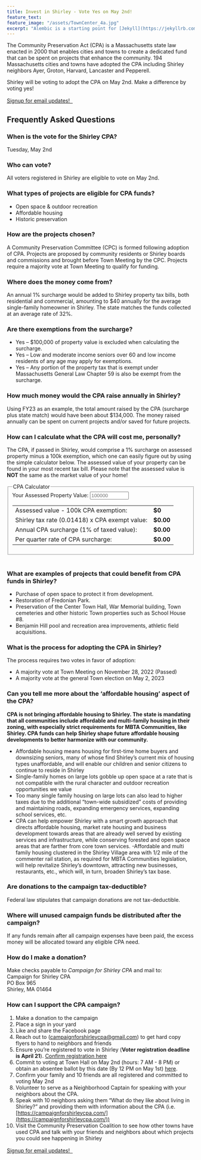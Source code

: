 ```yaml
---
title: Invest in Shirley - Vote Yes on May 2nd!
feature_text: 
feature_image: "/assets/TownCenter_4a.jpg"
excerpt: "Alembic is a starting point for [Jekyll](https://jekyllrb.com/) projects. Rather than starting from scratch, this boilerplate is designed to get the ball rolling immediately. Install it, configure it, tweak it, push it."
---
```


The Community Preservation Act (CPA) is a Massachusetts state law enacted in 2000 that enables cities and towns to create a dedicated fund that can be spent on projects that enhance the community. 194 Massachusetts cities and towns have adopted the CPA including Shirley neighbors Ayer, Groton, Harvard, Lancaster and Pepperell.

Shirley will be voting to adopt the CPA on May 2nd. Make a difference by voting yes!

<a class="button" href="#ccblock" onclick="document.getElementById('ccblock').style.display = 'block';">Signup for email updates!&nbsp; <svg width="16" height="16" class="icon  icon--email" role="img" alt="email"><title>email</title><use xlink:href="#email" fill="CurrentColor"></use></svg>
</a>

## Frequently Asked Questions

### When is the vote for the Shirley CPA?

Tuesday, May 2nd

### Who can vote?

All voters registered in Shirley are eligible to vote on May 2nd. 

### What types of projects are eligible for CPA funds?

 - Open space & outdoor recreation
 - Affordable housing
 - Historic preservation

### How are the projects chosen?

A Community Preservation Committee (CPC) is formed following adoption of CPA. Projects are proposed by community residents or Shirley boards and commissions and brought before Town Meeting by the CPC. Projects require a majority vote at Town Meeting to qualify for funding.

### Where does the money come from?

An annual 1% surcharge would be added to Shirley property tax bills, both residential and commercial, amounting to $40 annually for the average single-family homeowner in Shirley. The state matches the funds collected at an average rate of 32%.

### Are there exemptions from the surcharge?

 - Yes – $100,000 of property value is excluded when calculating the surcharge.
 - Yes – Low and moderate income seniors over 60 and low income residents of any age may apply for exemptions.
 - Yes – Any portion of the property tax that is exempt under Massachusetts General Law Chapter 59 is also be exempt from the surcharge.

### How much money would the CPA raise annually in Shirley?

Using FY23 as an example, the total amount raised by the CPA (surcharge plus state match) would have been about $134,000. The money raised annually can be spent on current projects and/or saved for future projects.

### How can I calculate what the CPA will cost me, personally?

The CPA, if passed in Shirley, would comprise a 1% surcharge on assessed property minus a 100k exemption, which one can easily figure out by using the simple calculator below. The assessed value of your property can be found in your most recent tax bill. Please note that the assessed value is **NOT** the same as the market value of your home!

<fieldset class="fieldset form__fieldset">
<legend class="legend form__legend">CPA Calculator</legend>
<label class="label" for="assessed-value">Your Assessed Property Value:</label>
<input class="input" id="assessed-value" type="number" name="value" value="" placeholder="100000" required="required" min="0" max="20000000" />
<table>
    <tr>
        <td>Assessed value - 100k CPA exemption:</td>
        <td style="font-weight: bold;" id="minus-exemption">$0</td>
    </tr>
    <tr>
        <td id="taxed-value-description">Shirley tax rate (0.01418) x CPA exempt value:</td>
        <td style="font-weight: bold;" id="taxed-value">$0.00</td>
    </tr>
    <tr>
        <td id="annual-surcharge-description">Annual CPA surcharge (1% of taxed value):</td>
        <td style="font-weight: bold;" id="annual-surcharge">$0.00</td>
    </tr>
    <tr>
        <td>Per quarter rate of CPA surcharge:</td>
        <td style="font-weight: bold;" id="quarterly-surcharge">$0.00</td>
    </tr>
</table>
</fieldset>
<script>

document.getElementById('assessed-value').addEventListener('input', function(evt){

    var assessedValue = evt.target.value;

    //Force it to zero if less than zero or not a number
    if(isNaN(assessedValue) || assessedValue < 0){
        assessedValue = 0;
    }

    var exemptValue = assessedValue - 100000;
    if(exemptValue < 0){
        exemptValue = 0;
    }

    var taxedValue = (0.01418 * exemptValue).toFixed(2);
    var annualSurcharge = (0.01 * taxedValue).toFixed(2);
    var quarterlySurcharge = (annualSurcharge / 4).toFixed(2);

    document.getElementById("minus-exemption").innerHTML = "$" + exemptValue.toLocaleString("en-US");
    document.getElementById("taxed-value-description").innerHTML = "Shirley tax rate (0.01418) x $" + exemptValue.toLocaleString("en-US") + ":";
    document.getElementById("taxed-value").innerHTML = "$" + taxedValue;
    document.getElementById("annual-surcharge-description").innerHTML = "Annual CPA surcharge (1% of $" + taxedValue + "):";
    document.getElementById("annual-surcharge").innerHTML = "$" + annualSurcharge;
    document.getElementById("quarterly-surcharge").innerHTML = "$" + quarterlySurcharge;
});

</script>
<br>

<!-- (Your annual tax amount  x  1%) - $14. ($100,000 exemption at tax rate of $14.18 per $1000)

As an example, if a tax bill is $6,800, the surcharge will be $68-$14 = $54. or $13.50 a quarter. -->

### What are examples of projects that could benefit from CPA funds in Shirley?

 - Purchase of open space to protect it from development.
 - Restoration of Fredonian Park.
 - Preservation of the Center Town Hall, War Memorial building, Town cemeteries and other historic Town properties such as School House #8.
 - Benjamin Hill pool and recreation area improvements, athletic field acquisitions.

### What is the process for adopting the CPA in Shirley?

The process requires two votes in favor of adoption:
 - A majority vote at Town Meeting on November 28, 2022 (Passed)
 - A majority vote at the general Town election on May 2, 2023

### Can you tell me more about the ‘affordable housing’ aspect of the CPA?

**CPA is not bringing affordable housing to Shirley. The state is mandating that all communities include affordable and multi-family housing in their zoning, with especially strict requirements for MBTA Communities, like Shirley. CPA funds can help Shirley shape future affordable housing developments to better harmonize with our community.**

 - Affordable housing means housing for first-time home buyers and downsizing seniors, many of whose find Shirley’s current mix of housing types unaffordable, and will enable our children and senior citizens to continue to reside in Shirley 
 - Single-family homes on large lots gobble up open space at a rate that is not compatible with the rural character and outdoor recreation opportunities we value
 - Too many single family housing on large lots can also lead to higher taxes due to the additional “town-wide subsidized” costs of providing and maintaining roads, expanding emergency services, expanding school services, etc. 
 - CPA can help empower Shirley with a smart growth approach that directs affordable housing, market rate housing and business development towards areas that are already well served by existing services and infrastructure, while conserving forested and open space areas that are farther from core town services. 
 -Affordable and multi family housing clustered in the Shirley Village area with 1/2 mile of the commenter rail station, as required for MBTA Communities legislation, will help revitalize Shirley’s downtown, attracting new businesses, restaurants, etc., which will, in turn, broaden Shirley’s tax base. 

### Are donations to the campaign tax-deductible?

Federal law stipulates that campaign donations are not tax-deductible.

### Where will unused campaign funds be distributed after the campaign?

If any funds remain after all campaign expenses have been paid, the excess money will be allocated toward any eligible CPA need.

### How do I make a donation?

Make checks payable to *Campaign for Shirley CPA* and mail to:<br>
Campaign for Shirley CPA<br>
PO Box 965<br>
Shirley, MA  01464

### How can I support the CPA campaign?

1. Make a donation to the campaign 
2. Place a sign in your yard 
3. Like and share the Facebook page 
4. Reach out to (campaignforshirleycpa@gmail.com) to get hard copy flyers to hand to neighbors and friends
5. Ensure you’re registered to vote in Shirley (<b>Voter registration deadline is April 21</b>). [Confirm registration here](https://www.sec.state.ma.us/VoterRegistrationSearch/MyVoterRegStatus.aspx)
6. Commit to voting at Town Hall on May 2nd (hours: 7 AM - 8 PM) or obtain an absentee ballot by this date (By 12 PM on May 1st) [here](https://www.sec.state.ma.us/divisions/elections/languages/absentee-ballot-applications.htm).
7. Confirm your family and 10 friends are all registered and committed to voting May 2nd
8. Volunteer to serve as a Neighborhood Captain for speaking with your neighbors about the CPA.
9. Speak with 10 neighbors asking them “What do they like about living in Shirley?” and providing them with information about the CPA (i.e. [https://campaignforshirleycpa.com/](https://campaignforshirleycpa.com/))
10. Visit the Community Preservation Coalition to see how other towns have used CPA and talk with your friends and neighbors about which projects you could see happening in Shirley


<a class="button" href="#ccblock" onclick="document.getElementById('ccblock').style.display = 'block';">Signup for email updates!&nbsp; <svg width="16" height="16" class="icon  icon--email" role="img" alt="email"><title>email</title><use xlink:href="#email" fill="CurrentColor"></use></svg>
</a>


<div id="ccblock" style="display: none;">
<!-- Begin Constant Contact Active Forms -->
<script> var _ctct_m = "68e7b8c9c897d6b88692b97e7ffd0ea7"; </script>
<script id="signupScript" src="//static.ctctcdn.com/js/signup-form-widget/current/signup-form-widget.min.js" async defer></script>
<!-- End Constant Contact Active Forms -->
<!-- Begin Constant Contact Inline Form Code -->
<div class="ctct-inline-form" data-form-id="aebf5ed6-fb45-4081-9ac0-f4b6cf8a92a9"></div>
<!-- End Constant Contact Inline Form Code -->
</div>

